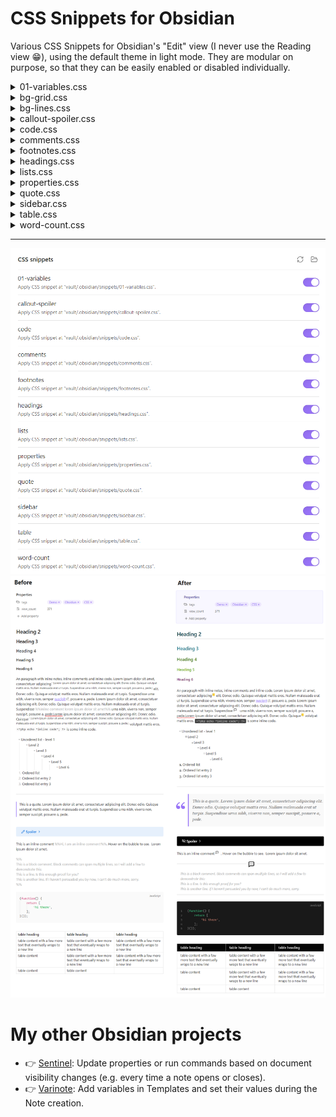 # CSS Snippets for Obsidian
Various CSS Snippets for Obsidian's "Edit" view (I never use the Reading view 😁), using the default theme in light mode. They are modular on purpose, so that they can be easily enabled or disabled individually.

<details>
<summary>01-variables.css</summary>

Sets the variables that  should be carried over across the various snippets. It is prefixed with `01-` to ensure that it will always load first.

</details>

<details>
<summary>bg-grid.css</summary>
If enabled, it will add a square grid background to all the notes including the `bg--grid` cssclass in their properties:

![bg-grid.png](.github/assets/bg-grid.png)

</details>

<details>
<summary>bg-lines.css</summary>
If enabled, it will add horizontal lines to all the notes including the `bg--lines` cssclass in their properties:

![bg-grid.png](.github/assets/bg-lines.png)

</details>

<details>
<summary>callout-spoiler.css</summary>

Styles a `spoiler` custom [callout](https://help.obsidian.md/Editing+and+formatting/Callouts), and reveals its contents after the box is both expanded and the user hovers over the content area.

![callout-spoiler.gif](.github/assets/callout-spoiler.gif)

Syntax:
```markdown
> [!spoiler]- Spoiler
> The butler did it!
```

</details>

<details>
<summary>code.css</summary>

* Changes to the CodeBlock layout. It uses `filter: invert()` so that it applies the reverse styling on dark mode. 
* Highlights the hovered line.
* Adds numbers to the side. 

![code.png](.github/assets/code.png)

</details>

<details>
<summary>comments.css</summary>

Converts [comments](https://help.obsidian.md/Editing+and+formatting/Basic+formatting+syntax#Comments) to tooltips which show their content on hover. It works for both inline and block comments. 

![comments.gif](.github/assets/comments.gif)

Syntax:
```markdown
You can use inline footnotes ^[This is an inline footnote.] and then continue your text.
```

</details>

<details>
<summary>footnotes.css</summary>

Converts [inline footnotes](https://help.obsidian.md/Editing+and+formatting/Basic+formatting+syntax#Footnotes) to tooltips which show their content on hover.

![footnote.gif](.github/assets/footnote.gif)

Syntax:
```markdown
You can use inline footnotes ^[This is an inline footnote.] and then continue your text.
```

</details>

<details>
<summary>headings.css</summary>

Styles the various headings.

![headings.png](.github/assets/headings.png)

</details>

<details>
<summary>lists.css</summary>

Styles the lists (ordered and unordered).

![lists.png](.github/assets/lists.png)

</details>

<details>
<summary>properties.css</summary>

Styles the properties block.

![properties.png](.github/assets/properties.png)

</details>

<details>
<summary>quote.css</summary>

Styles the quote block.

![quote.png](.github/assets/quote.png)

</details>

<details>
<summary>sidebar.css</summary>

Hides the Attachments folder from the sidebar.

</details>

<details>
<summary>table.css</summary>

Styling changes to the tables from the [Advanced Table](https://github.com/tgrosinger/advanced-tables-obsidian) plugin.

![table.png](.github/assets/table.png)

</details>

<details>
<summary>word-count.css</summary>

A small modification for the [Better Word Count](https://github.com/lukeleppan/better-word-count) plugin, which only shows the counter on hover. 

![word-count.png](.github/assets/word-count.png)

</details>

---

![settings.png](.github/assets/settings.png)
![compare.png](.github/assets/compare.png)

# My other Obsidian projects
* 👉 [Sentinel](https://github.com/gsarig/obsidian-sentinel): Update properties or run commands based on document visibility changes (e.g. every time a note opens or closes).
* 👉 [Varinote](https://github.com/gsarig/obsidian-varinote): Add variables in Templates and set their values during the Note creation. 
